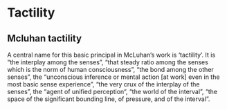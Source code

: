 # Tactility

## Mcluhan tactility

A central name for this basic principal in McLuhan’s work is ‘tactility’. It is “the interplay among the senses”, “that steady ratio among the senses which is the norm of human consciousness”, “the bond among the other senses”, the “unconscious inference or mental action [at work] even in the most basic sense experience”, “the very crux of the interplay of the senses”, the “agent of unified perception“, “the world of the interval”, “the space of the significant bounding line, of pressure, and of the interval”.
